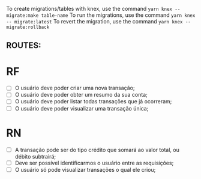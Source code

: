To create migrations/tables with knex, use the command `yarn knex -- migrate:make table-name`
To run the migrations, use the command `yarn knex -- migrate:latest`
To revert the migration, use the command `yarn knex -- migrate:rollback`

## ROUTES:

# RF

- [ ] O usuário deve poder criar uma nova transação;
- [ ] O usuário deve poder obter um resumo da sua conta;
- [ ] O usuário deve poder listar todas transações que já ocorreram;
- [ ] O usuário deve poder visualizar uma transação única;

# RN

- [ ] A transação pode ser do tipo crédito que somará ao valor total, ou débito subtrairá;
- [ ] Deve ser possível identificarmos o usuário entre as requisições;
- [ ] O usuário só pode visualizar transações o qual ele criou;
